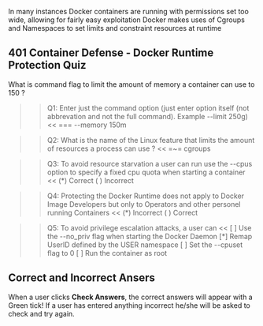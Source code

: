 In many instances Docker containers are running with permissions set too wide, allowing for fairly easy exploitation
Docker makes uses of Cgroups and Namespaces to set limits and constraint resources at runtime

## 401 Container Defense - Docker Runtime Protection Quiz

What is command flag to limit the amount of memory a container can use to  150 ?

>>Q1: Enter just the command option (just enter option itself (not abbrevation and not the full command). Example --limit 250g)<<
=== --memory 150m

>>Q2: What is the name of the Linux feature that limits the amount of resources a process can use ? <<
=~= cgroups

>>Q3: To avoid resource starvation a user can run use the --cpus option to specify a fixed cpu quota when starting a container   <<
(*) Correct
( ) Incorrect

>>Q4: Protecting the Docker Runtime does not apply to Docker Image Developers but only to Operators and other personel running Containers <<
(*) Incorrect
( ) Correct

>>Q5: To avoid privilege escalation attacks, a user can  <<
[ ] Use the --no_priv flag when starting the Docker Daemon
[*] Remap UserID defined by the  USER namespace
[ ] Set the --cpuset flag to 0
[ ] Run the container as root

## Correct and Incorrect Ansers

When a user clicks **Check Answers**, the correct answers will appear with a Green tick! If a user has entered anything incorrect he/she will be asked to check and try again.

